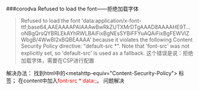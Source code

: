 ###corodva Refused to load the font——拒绝加载字体

>Refused to load the font 'data:application/x-font-ttf;base64,AAEAAAAPAIAAAwBwRkZUTXMrDTgAAAD8AAAAHE9T…oNBgQrsQYBRLEkAYhRWLBAiFixBgNEsSYBiFFYuAQAiFixBgFEWVlZWbgB/4WwBI2xBQBEAAAA' because it violates the following Content Security Policy directive: "default-src *". Note that 'font-src' was not explicitly set, so 'default-src' is used as a fallback.
>这个错误是说：拒绝加载字体，需要在CSP进行配置

解决办法：
找到html中的<metahttp-equiv="Content-Security-Policy"> 标签；
在content中加入<font color=red>font-src * data:;</font>。
问题解决

